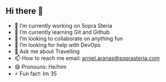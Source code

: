## Hi there 👋
- 🔭 I’m currently working on Sopra Steria
- 🌱 I’m currently learning Git and Github
- 👯 I’m looking to collaborate on anything fun 
- 🤔 I’m looking for help with DevOps
- 💬 Ask me about Travelling
- 📫 How to reach me email: arniel.aranas@soprasteria.com  
- 😄 Pronouns: He/him
- ⚡ Fun fact: Im 35
  
<!--
**spider89/spider89** is a ✨ _special_ ✨ repository because its `README.md` (this file) appears on your GitHub profile.
-->
